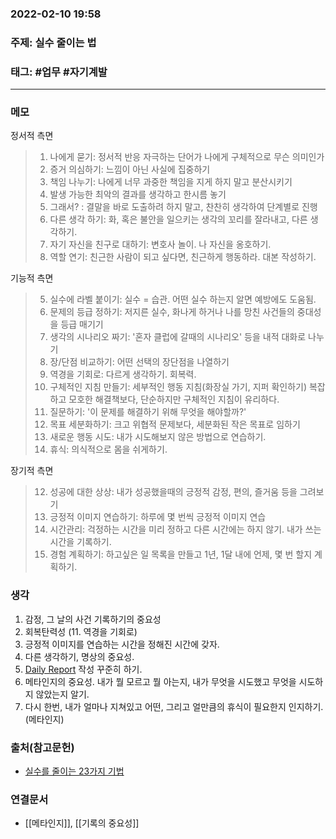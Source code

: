 ### 2022-02-10 19:58

### 주제: 실수 줄이는 법
### 태그: #업무 #자기계발
----

### 메모
정서적 측면
> 1. 나에게 묻기: 정서적 반응 자극하는 단어가 나에게 구체적으로 무슨 의미인가
> 2. 증거 의심하기: 느낌이 아닌 사실에 집중하기
> 3. 책임 나누기: 나에게 너무 과중한 책임을 지게 하지 말고 분산시키기
> 4. 발생 가능한 최악의 결과를 생각하고 한시름 놓기
> 10. 그래서? : 결말을 바로 도출하려 하지 말고, 찬찬히 생각하여 단계별로 진행
> 15. 다른 생각 하기: 화, 혹은 불안을 일으키는 생각의 꼬리를 잘라내고, 다른 생각하기.
> 16. 자기 자신을 친구로 대하기: 변호사 놀이. 나 자신을 옹호하기.
> 21. 역할 연기: 친근한 사람이 되고 싶다면, 친근하게 행동하라. 대본 작성하기.

기능적 측면
> 5. 실수에 라벨 붙이기: 실수 = 습관. 어떤 실수 하는지 알면 예방에도 도움됨.
> 7. 문제의 등급 정하기: 저지른 실수, 화나게 하거나 나를 망친 사건들의 중대성을 등급 매기기
> 8. 생각의 시나리오 짜기: '혼자 클럽에 갈때의 시나리오' 등을 내적 대화로 나누기
> 9. 장/단점 비교하기: 어떤 선택의 장단점을 나열하기
> 11. 역경을 기회로: 다르게 생각하기. 회복력.
> 14. 구체적인 지침 만들기: 세부적인 행동 지침(화장실 가기, 지퍼 확인하기) 복잡하고 모호한 해결책보다, 단순하지만 구체적인 지침이 유리하다.
> 19. 질문하기: '이 문제를 해결하기 위해 무엇을 해야할까?'
> 20. 목표 세분화하기: 크고 위협적 문제보다, 세분화된 작은 목표로 임하기
> 22. 새로운 행동 시도: 내가 시도해보지 않은 방법으로 연습하기.
> 23. 휴식: 의식적으로 몸을 쉬게하기.

장기적 측면
> 12. 성공에 대한 상상: 내가 성공했을때의 긍정적 감정, 편의, 즐거움 등을 그려보기
> 13. 긍정적 이미지 연습하기: 하루에 몇 번씩 긍정적 이미지 연습
> 17. 시간관리: 걱정하는 시간을 미리 정하고 다른 시간에는 하지 않기. 내가 쓰는 시간을 기록하기.
> 18. 경험 계획하기: 하고싶은 일 목록을 만들고 1년, 1달 내에 언제, 몇 번 할지 계획하기.




### 생각
1. 감정, 그 날의 사건 기록하기의 중요성
2. 회복탄력성 (11. 역경을 기회로)
3. 긍정적 이미지를 연습하는 시간을 정해진 시간에 갖자.
4. 다른 생각하기, 명상의 중요성.
5. [Daily Report](https://docs.google.com/spreadsheets/d/1UAl5VCwqQZAeubJ88kUdjaGArvDEKB7dSjSuZ3tGMY8/edit?usp=sharing) 작성 꾸준히 하기.
6. 메타인지의 중요성. 내가 뭘 모르고 뭘 아는지, 내가 무엇을 시도했고 무엇을 시도하지 않았는지 알기.
7. 다시 한번, 내가 얼마나 지쳐있고 어떤, 그리고 얼만큼의 휴식이 필요한지 인지하기. (메타인지)
### 출처(참고문헌)
- [실수를 줄이는 23가지 기법](https://stevia.tistory.com/228)

### 연결문서
- [[메타인지]], [[기록의 중요성]]